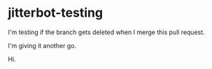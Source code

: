 # jitterbot-testing

I'm testing if the branch gets deleted when I merge this pull request.

I'm giving it another go.

Hi.

